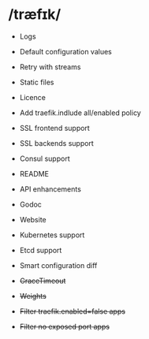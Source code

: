  # /træfɪk/

* Logs
* Default configuration values
* Retry with streams
* Static files
* Licence
* Add traefik.indlude all/enabled policy
* SSL frontend support
* SSL backends support
* Consul support
* README
* API enhancements
* Godoc
* Website


* Kubernetes support
* Etcd support
* Smart configuration diff


* ~~GraceTimeout~~
* ~~Weights~~
* ~~Filter traefik.enabled=false apps~~
* ~~Filter no exposed port apps~~
